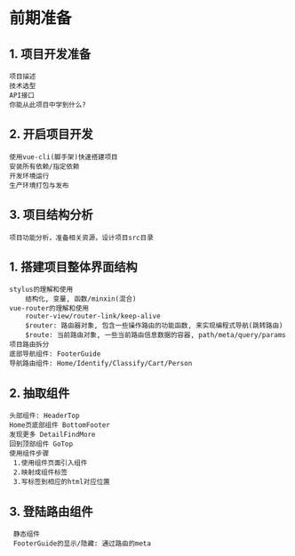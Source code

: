 # 前期准备
## 1. 项目开发准备
    项目描述
    技术选型
    API接口
    你能从此项目中学到什么?

## 2. 开启项目开发
    使用vue-cli(脚手架)快速搭建项目
    安装所有依赖/指定依赖
    开发环境运行
    生产环境打包与发布

## 3.	项目结构分析
    项目功能分析，准备相关资源，设计项目src目录

## 1. 搭建项目整体界面结构
    stylus的理解和使用
        结构化, 变量, 函数/minxin(混合)
    vue-router的理解和使用
        router-view/router-link/keep-alive
        $router: 路由器对象, 包含一些操作路由的功能函数, 来实现编程式导航(跳转路由)
        $route: 当前路由对象, 一些当前路由信息数据的容器, path/meta/query/params
    项目路由拆分
    底部导航组件: FooterGuide
    导航路由组件: Home/Identify/Classify/Cart/Person

## 2. 抽取组件
    头部组件: HeaderTop 
    Home页底部组件 BottomFooter
    发现更多 DetailFindMore
    回到顶部组件 GoTop
    使用组件步骤
     1.使用组件页面引入组件
     2.映射成组件标签
     3.写标签到相应的html对应位置
    
## 3. 登陆路由组件
     静态组件
     FooterGuide的显示/隐藏: 通过路由的meta
